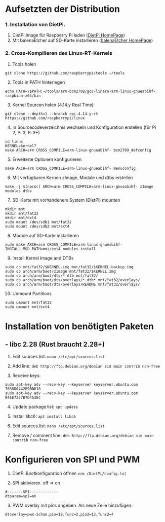 # Aufsetzten der Distribution

### 1. Installation von DietPi.

1. DietPi Image für Raspberry Pi laden ([DietPi HomePage](https://dietpi.com/))
2. Mit balenaEtcher auf SD-Karte installieren ([balenaEtcher HomePage](https://www.balena.io/etcher/))

### 2. Cross-Kompilieren des Linux-RT-Kernels

1. Tools holen
```
git clone https://github.com/raspberrypi/tools ~/tools
```
2. Tools in PATH hinterlegen
```
echo PATH=\$PATH:~/tools/arm-bcm2708/gcc-linaro-arm-linux-gnueabihf-raspbian-x64/bin
```
3. Kernel Sourcen holen (4.14.y Real Time)
```
git clone --depth=1 --branch rpi-4.14.y-rt https://github.com/raspberrypi/linux
```
4. In Sourcecodeverzeichnis wechseln und Konfiguration erstellen (für Pi 2, Pi 3, Pi 3+)
```
cd linux
KERNEL=kernel7
make ARCH=arm CROSS_COMPILE=arm-linux-gnueabihf- bcm2709_defconfig
```
5. Erweiterte Optionen konfigurieren
```
make ARCH=arm CROSS_COMPILE=arm-linux-gnueabihf- menuconfig
```
6. Mit verfügbaren Kernen zImage, Module und dtbs erstellen
```
make -j $(nproc) ARCH=arm CROSS_COMPILE=arm-linux-gnueabihf- zImage modules dtbs
```

7. SD-Karte mit vorhandenem System (DietPi) mounten
```
mkdir mnt
mkdir mnt/fat32
mkdir mnt/ext4
sudo mount /dev/sdb1 mnt/fat32
sudo mount /dev/sdb2 mnt/ext4
```
8. Module auf SD-Karte installieren
```
sudo make ARCH=arm CROSS_COMPILE=arm-linux-gnueabihf- INSTALL_MOD_PATH=mnt/ext4 modules_install
```
9. Install Kernel Image and DTBs
```
sudo cp mnt/fat32/$KERNEL.img mnt/fat32/$KERNEL-backup.img
sudo cp arch/arm/boot/zImage mnt/fat32/$KERNEL.img
sudo cp arch/arm/boot/dts/*.dtb mnt/fat32/
sudo cp arch/arm/boot/dts/overlays/*.dtb* mnt/fat32/overlays/
sudo cp arch/arm/boot/dts/overlays/README mnt/fat32/overlays/
```

10. Unmount Partitions
```
sudo umount mnt/fat32
sudo umount mnt/ext4
```

# Installation von benötigten Paketen

## - libc 2.28 (Rust braucht 2.28+)

1. Edit sources.list:
`nano /etc/apt/sources.list`

2. Add line:
`deb http://ftp.debian.org/debian sid main contrib non-free`

3. Receive keys:
```
sudo apt-key adv --recv-key --keyserver keyserver.ubuntu.com 7638D0442B90D010
sudo apt-key adv --recv-key --keyserver keyserver.ubuntu.com 04EE7237B7D453EC
```
4. Update package list:
`apt update`

5. Install libc6:
`apt install libc6`

6. Edit sources.list:
`nano /etc/apt/sources.list`

7. Remove / comment line:
`deb http://ftp.debian.org/debian sid main contrib non-free`

# Konfigurieren von SPI und PWM

1. DietPi Bootkonfiguration öffnen
`
vim /DietPi/config.txt
`

2. SPI aktivieren. off => on
```
#-------SPI-------------
dtparam=spi=on
```

3. PWM overlay mit pins angeben. Als neue Zeile hinzufügen.
```
dtoverlay=pwm-2chan,pin=18,func=2,pin2=13,func2=4
```
